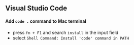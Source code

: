 ## Visual Studio Code

#### Add `code .` command to Mac terminal

- press `fn + F1` and search `install` in the input field
- select `Shell Command: Install 'code' command in PATH`
